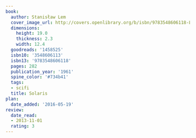 ```yaml
---
book:
  author: Stanisław Lem
  cover_image_url: http://covers.openlibrary.org/b/isbn/9783548606118-L.jpg
  dimensions:
    height: 19.0
    thickness: 2.3
    width: 12.4
  goodreads: '1458525'
  isbn10: '3548606113'
  isbn13: '9783548606118'
  pages: 282
  publication_year: '1961'
  spine_color: '#734b41'
  tags:
  - scifi
  title: Solaris
plan:
  date_added: '2016-05-19'
review:
  date_read:
  - 2013-11-01
  rating: 3
---
```

